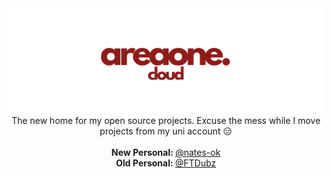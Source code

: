 <div align="center">
    <img src="https://github.com/areaone-cloud/.github/blob/main/profile/areaone_cloud_red_transp.png" />
</div>
<div align="center">
    The new home for my open source projects. Excuse the mess while I move projects from my uni account 😑
</div>
</br>

<div align="center">
    <b>New Personal: </b><a href="https://github.com/nates-ok">@nates-ok</a>
</div>
<div align="center">
    <b>Old Personal: </b><a href="https://github.com/ftdubz">@FTDubz</a>
</div>

